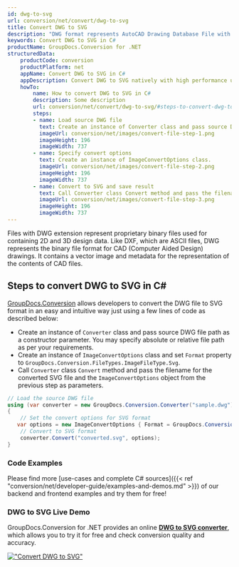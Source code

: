 ```yaml
---
id: dwg-to-svg
url: conversion/net/convert/dwg-to-svg
title: Convert DWG to SVG
description: "DWG format represents AutoCAD Drawing Database File with .dwg extension. Learn how to convert DWG to SVG file programmatically in C# language using GroupDocs.Conversion for .NET library."
keywords: Convert DWG to SVG in C#
productName: GroupDocs.Conversion for .NET
structuredData:
    productCode: conversion
    productPlatform: net
    appName: Convert DWG to SVG in C#
    appDescription: Convert DWG to SVG natively with high performance using C# language and server side GroupDocs.Conversion for .NET APIs, without the use of any software like Microsoft or Open Office.
    howTo:
        name: How to convert DWG to SVG in C# 
        description: Some description
        url: conversion/net/convert/dwg-to-svg/#steps-to-convert-dwg-to-svg-in-c
        steps:
        - name: Load source DWG file 
          text: Create an instance of Converter class and pass source DWG file path as a constructor parameter. You may specify absolute or relative file path as per your requirements. 
          imageUrl: conversion/net/images/convert-file-step-1.png
          imageHeight: 196
          imageWidth: 737
        - name: Specify convert options 
          text: Create an instance of ImageConvertOptions class.
          imageUrl: conversion/net/images/convert-file-step-2.png
          imageHeight: 196
          imageWidth: 737
        - name: Convert to SVG and save result 
          text: Call Converter class Convert method and pass the filename for the converted HTML file and the ImageConvertOptions object from the previous step as parameters.
          imageUrl: conversion/net/images/convert-file-step-3.png
          imageHeight: 196
          imageWidth: 737
---
```


Files with DWG extension represent proprietary binary files used for containing 2D and 3D design data. Like DXF, which are ASCII files, DWG represents the binary file format for CAD (Computer Aided Design) drawings. It contains a vector image and metadata for the representation of the contents of CAD files.

## Steps to convert DWG to SVG in C#

[GroupDocs.Conversion](https://products.groupdocs.com/conversion/net) allows developers to convert the DWG file to SVG format in an easy and intuitive way just using a few lines of code as described below:

* Create an instance of `Converter` class and pass source DWG file path as a constructor parameter. You may specify absolute or relative file path as per your requirements. 
* Create an instance of `ImageConvertOptions` class and set `Format` property to `GroupDocs.Conversion.FileTypes.ImageFileType.Svg`.
* Call `Converter` class `Convert` method and pass the filename for the converted SVG file and the `ImageConvertOptions` object from the previous step as parameters.

```csharp
// Load the source DWG file
using (var converter = new GroupDocs.Conversion.Converter("sample.dwg"))
{
    // Set the convert options for SVG format
   var options = new ImageConvertOptions { Format = GroupDocs.Conversion.FileTypes.ImageFileType.Svg };
    // Convert to SVG format
    converter.Convert("converted.svg", options);
}
```

### Code Examples

Please find more [use-cases and complete C# sources]({{< ref "conversion/net/developer-guide/examples-and-demos.md" >}}) of our backend and frontend examples and try them for free!

### DWG to SVG Live Demo

GroupDocs.Conversion for .NET provides an online [**DWG to SVG converter**](https://products.groupdocs.app/conversion/dwg-to-svg), which allows you to try it for free and check conversion quality and accuracy.

[!["Convert DWG to SVG"](conversion/net/images/convert-to-svg/convert-dwg-to-svg.png)](https://products.groupdocs.app/conversion/dwg-to-svg)
